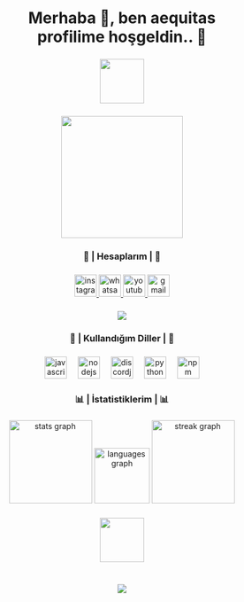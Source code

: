 <h1 align="center">Merhaba 👋, ben aequitas<br>profilime hoşgeldin.. 🎉</h1>

###

<div align="center">
  <img height="80" src="https://i.hizliresim.com/ewg2ul7.png"  />
</div>

###

<div align="center">
  <img height="220" src="https://i.hizliresim.com/k6z29ja.gif"  />
</div>

###

<h3 align="center">💌 | Hesaplarım | 💌</h3>

###

<div align="center">
  <a href="https://instagram.com/iamaequitas/" target="_blank">
    <img src="https://img.shields.io/static/v1?message=Instagram&logo=instagram&label=&color=E4405F&logoColor=white&labelColor=&style=for-the-badge" height="40" alt="instagram logo"  />
  </a>
  <a href="https://wa.me/13855062572" target="_blank">
    <img src="https://img.shields.io/static/v1?message=Whatsapp&logo=whatsapp&label=&color=25D366&logoColor=white&labelColor=&style=for-the-badge" height="40" alt="whatsapp logo"  />
  </a>
  <a href="https://youtube.com/@iamaequitas" target="_blank">
    <img src="https://img.shields.io/static/v1?message=Youtube&logo=youtube&label=&color=FF0000&logoColor=white&labelColor=&style=for-the-badge" height="40" alt="youtube logo"  />
  </a>
  <a href="https://aequitasmain@protonmail.com" target="_blank">
    <img src="https://img.shields.io/static/v1?message=Gmail&logo=gmail&label=&color=D14836&logoColor=white&labelColor=&style=for-the-badge" height="40" alt="gmail logo"  />
  </a>
</div>

###

<div align="center">
  <img src="https://luppufy.onrender.com/v2/577589971658211329?border=FF0000">
</div>

###

<div align="center">
</div>

###

<div align="center">
</div>

###

<h3 align="center">📀 | Kullandığım Diller | 📀</h3>

###

<div align="center">
  <img src="https://cdn.jsdelivr.net/gh/devicons/devicon/icons/javascript/javascript-plain.svg" height="40" alt="javascript logo"  />
  <img width="12" />
  <img src="https://cdn.jsdelivr.net/gh/devicons/devicon/icons/nodejs/nodejs-plain.svg" height="40" alt="nodejs logo"  />
  <img width="12" />
  <img src="https://cdn.jsdelivr.net/gh/devicons/devicon/icons/discordjs/discordjs-plain.svg" height="40" alt="discordjs logo"  />
  <img width="12" />
  <img src="https://cdn.jsdelivr.net/gh/devicons/devicon/icons/python/python-original.svg" height="40" alt="python logo"  />
  <img width="12" />
  <img src="https://cdn.jsdelivr.net/gh/devicons/devicon/icons/npm/npm-original-wordmark.svg" height="40" alt="npm logo"  />
</div>

###

<div align="center">
</div>

###

<h3 align="center">📊 | İstatistiklerim | 📊</h3>

###

<div align="center">
</div>

###

<div align="center">
  <img src="https://github-readme-stats.vercel.app/api?username=aequitasmain&hide_rank=false&show_icons=true&include_all_commits=true&count_private=true&disable_animations=false&theme=github_dark&locale=tr&hide_border=true&order=1" height="150" alt="stats graph"  />
  <img src="https://github-readme-stats.vercel.app/api/top-langs?username=aequitasmain&locale=tr&hide_title=false&layout=compact&card_width=320&langs_count=5&theme=github_dark&hide_border=true&order=2" height="100" alt="languages graph"  />
  <img src="https://streak-stats.demolab.com?user=aequitasmain&locale=tr&mode=daily&theme=github_dark&hide_border=true&border_radius=5&order=3" height="150" alt="streak graph"  />
</div>

###

<div align="center">
  <img height="80" src="https://i.hizliresim.com/ewg2ul7.png"  />
</div>

###

<br clear="both">

<div align="center">
  <img src="https://profile-counter.glitch.me/aequitasmain/count.svg?"  />
</div>

###
